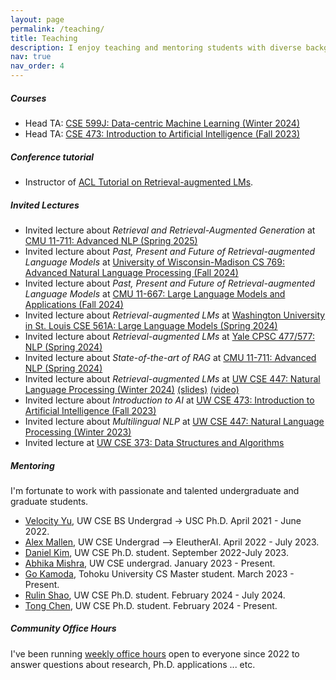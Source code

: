 ```yaml
---
layout: page
permalink: /teaching/
title: Teaching
description: I enjoy teaching and mentoring students with diverse backgrounds.
nav: true
nav_order: 4
---
```


##### Courses
- Head TA: [CSE 599J: Data-centric Machine Learning (Winter 2024)](https://koh.pw/cse599j/)
- Head TA: [CSE 473: Introduction to Artificial Intelligence (Fall 2023)](https://courses.cs.washington.edu/courses/cse473/23au/)


##### Conference tutorial
- Instructor of [ACL Tutorial on Retrieval-augmented LMs](https://acl2023-retrieval-lm.github.io/?utm_source=pocket_saves).


##### Invited Lectures
- Invited lecture about *Retrieval and Retrieval-Augmented Generation* at [CMU 11-711: Advanced NLP (Spring 2025)](https://cmu-l3.github.io/anlp-spring2025/)
- Invited lecture about *Past, Present and Future of Retrieval-augmented Language Models* at [University of Wisconsin-Madison CS 769: Advanced Natural Language Processing (Fall 2024)](https://junjiehu.github.io/cs769-fall24/lectures/)
- Invited lecture about *Past, Present and Future of Retrieval-augmented Language Models* at [CMU 11-667: Large Language Models and Applications (Fall 2024)](https://cmu-llms.org/)
- Invited lecture about *Retrieval-augmented LMs* at [Washington University in St. Louis CSE 561A: Large Language Models (Spring 2024)](https://teapot123.github.io/CSE561A_2024sp/)
- Invited lecture about *Retrieval-augmented LMs* at [Yale CPSC 477/577: NLP (Spring 2024)](https://yale-nlp.github.io/cpsc477/)
- Invited lecture about *State-of-the-art of RAG* at [CMU 11-711: Advanced NLP (Spring 2024)](https://phontron.com/class/anlp2024/)
- Invited lecture about *Retrieval-augmented LMs* at [UW CSE 447: Natural Language Processing (Winter 2024)](https://courses.cs.washington.edu/courses/cse447/24wi/) [(slides)](assets/pdf/akari_ralm_lecture_final.pdf) [(video)](https://drive.google.com/file/d/1iOnY-2hzr59ktuWu8hzouWZJsw_YsuvN/view?usp=drive_link)
- Invited lecture about *Introduction to AI* at [UW CSE 473: Introduction to Artificial Intelligence (Fall 2023)](https://courses.cs.washington.edu/courses/cse447/24wi/)
- Invited lecture about *Multilingual NLP* at [UW CSE 447: Natural Language Processing (Winter 2023)](https://courses.cs.washington.edu/courses/cse447/23wi/)
- Invited lecture at [UW CSE 373: Data Structures and Algorithms](https://courses.cs.washington.edu/courses/cse373/22au/)

##### Mentoring
I'm fortunate to work with passionate and talented undergraduate and graduate students.
- [Velocity Yu](https://velocitycavalry.github.io/), UW CSE BS Undergrad -> USC Ph.D. April 2021 - June 2022.
- [Alex Mallen](https://www.linkedin.com/in/alex-mallen-815b01176/), UW CSE Undergrad --> EleutherAI. April 2022 - July 2023.
- [Daniel Kim](https://danieljkim0118.github.io/), UW CSE Ph.D. student. September 2022-July 2023.
- [Abhika Mishra](https://abhika-m.github.io/), UW CSE undergrad. January 2023 - Present.
- [Go Kamoda](https://gokamoda.github.io/), Tohoku University CS Master student. March 2023 - Present.
- [Rulin Shao](https://rulinshao.github.io/), UW CSE Ph.D. student. February 2024 - July 2024. 
- [Tong Chen](https://scholar.google.com/citations?user=fOcXofAAAAAJ&hl=en), UW CSE Ph.D. student. February 2024 - Present. 

##### Community Office Hours

I've been running [weekly office hours](https://calendly.com/akari-asai/office-hour) open to everyone since 2022 to answer questions about research, Ph.D. applications ... etc.
